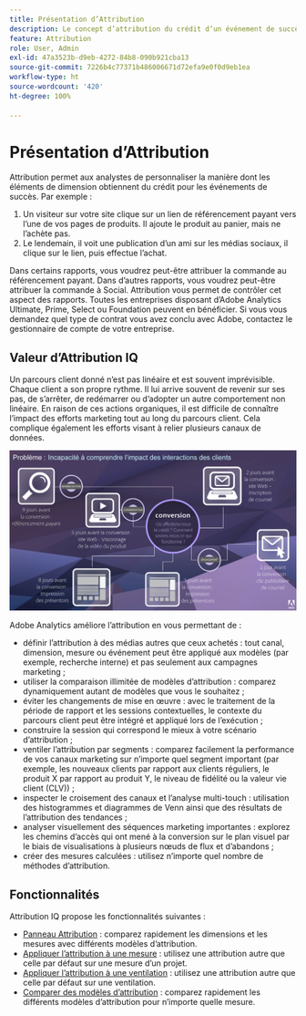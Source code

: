 ```yaml
---
title: Présentation d’Attribution
description: Le concept d’attribution du crédit d’un événement de succès à plusieurs éléments de dimension.
feature: Attribution
role: User, Admin
exl-id: 47a3523b-d9eb-4272-84b8-090b921cba13
source-git-commit: 7226b4c77371b486006671d72efa9e0f0d9eb1ea
workflow-type: ht
source-wordcount: '420'
ht-degree: 100%

---
```


# Présentation d’Attribution

Attribution permet aux analystes de personnaliser la manière dont les éléments de dimension obtiennent du crédit pour les événements de succès. Par exemple :

1. Un visiteur sur votre site clique sur un lien de référencement payant vers l’une de vos pages de produits. Il ajoute le produit au panier, mais ne l’achète pas.
2. Le lendemain, il voit une publication d’un ami sur les médias sociaux, il clique sur le lien, puis effectue l’achat.

Dans certains rapports, vous voudrez peut-être attribuer la commande au référencement payant. Dans d’autres rapports, vous voudrez peut-être attribuer la commande à Social. Attribution vous permet de contrôler cet aspect des rapports. Toutes les entreprises disposant d’Adobe Analytics Ultimate, Prime, Select ou Foundation peuvent en bénéficier. Si vous vous demandez quel type de contrat vous avez conclu avec Adobe, contactez le gestionnaire de compte de votre entreprise.

## Valeur d’Attribution IQ

Un parcours client donné n’est pas linéaire et est souvent imprévisible. Chaque client a son propre rythme. Il lui arrive souvent de revenir sur ses pas, de s’arrêter, de redémarrer ou d’adopter un autre comportement non linéaire. En raison de ces actions organiques, il est difficile de connaître l’impact des efforts marketing tout au long du parcours client. Cela complique également les efforts visant à relier plusieurs canaux de données.

![Problème d’Attribution IQ](assets/attribution_iq_problem.png)

Adobe Analytics améliore l’attribution en vous permettant de :

* définir l’attribution à des médias autres que ceux achetés : tout canal, dimension, mesure ou événement peut être appliqué aux modèles (par exemple, recherche interne) et pas seulement aux campagnes marketing ;
* utiliser la comparaison illimitée de modèles d’attribution : comparez dynamiquement autant de modèles que vous le souhaitez ;
* éviter les changements de mise en œuvre : avec le traitement de la période de rapport et les sessions contextuelles, le contexte du parcours client peut être intégré et appliqué lors de l’exécution ;
* construire la session qui correspond le mieux à votre scénario d’attribution ;
* ventiler l’attribution par segments : comparez facilement la performance de vos canaux marketing sur n’importe quel segment important (par exemple, les nouveaux clients par rapport aux clients réguliers, le produit X par rapport au produit Y, le niveau de fidélité ou la valeur vie client (CLV)) ;
* inspecter le croisement des canaux et l’analyse multi-touch : utilisation des histogrammes et diagrammes de Venn ainsi que des résultats de l’attribution des tendances ;
* analyser visuellement des séquences marketing importantes : explorez les chemins d’accès qui ont mené à la conversion sur le plan visuel par le biais de visualisations à plusieurs nœuds de flux et d’abandons ;
* créer des mesures calculées : utilisez n’importe quel nombre de méthodes d’attribution.

## Fonctionnalités

Attribution IQ propose les fonctionnalités suivantes :

* [Panneau Attribution](../c-panels/attribution.md) : comparez rapidement les dimensions et les mesures avec différents modèles d’attribution.
* [Appliquer l’attribution à une mesure](../visualizations/freeform-table/column-row-settings/column-settings.md) : utilisez une attribution autre que celle par défaut sur une mesure d’un projet.
* [Appliquer l’attribution à une ventilation](../components/dimensions/t-breakdown-fa.md) : utilisez une attribution autre que celle par défaut sur une ventilation.
* [Comparer des modèles d’attribution](../components/apply-create-metrics.md) : comparez rapidement les différents modèles d’attribution pour n’importe quelle mesure.
